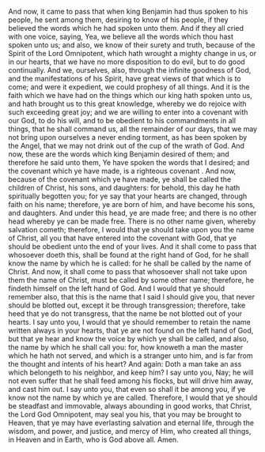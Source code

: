 And now, it came to pass that when king Benjamin had thus spoken to his people, he sent among them, desiring to know of his people, if they believed the words which he had spoken unto them. And if they all cried with one voice, saying, Yea, we believe all the words which thou hast spoken unto us; and also, we know of their surety and truth, because of the Spirit of the Lord Omnipotent, which hath wrought a mighty change in us, or in our hearts, that we have no more disposition to do evil, but to do good continually. And we, ourselves, also, through the infinite goodness of God, and the manifestations of his Spirit, have great views of that which is to come; and were it expedient, we could prophesy of all things. And it is the faith which we have had on the things which our king hath spoken unto us, and hath brought us to this great knowledge, whereby we do rejoice with such exceeding great joy; and we are willing to enter into a covenant with our God, to do his will, and to be obedient to his commandments in all things, that he shall command us, all the remainder of our days, that we may not bring upon ourselves a never ending torment, as has been spoken by the Angel, that we may not drink out of the cup of the wrath of God. And now, these are the words which king Benjamin desired of them; and therefore he said unto them, Ye have spoken the words that I desired; and the covenant which ye have made, is a righteous covenant . And now, because of the covenant which ye have made, ye shall be called the children of Christ, his sons, and daughters: for behold, this day he hath spiritually begotten you; for ye say that your hearts are changed, through faith on his name; therefore, ye are born of him, and have become his sons, and daughters. And under this head, ye are made free; and there is no other head whereby ye can be made free. There is no other name given, whereby salvation cometh; therefore, I would that ye should take upon you the name of Christ, all you that have entered into the covenant with God, that ye should be obedient unto the end of your lives. And it shall come to pass that whosoever doeth this, shall be found at the right hand of God, for he shall know the name by which he is called: for he shall be called by the name of Christ. And now, it shall come to pass that whosoever shall not take upon them the name of Christ, must be called by some  other name; therefore, he findeth himself on the left hand of God. And I would that ye should remember also, that this is the name that I said I should give you, that never should be blotted out, except it be through transgression; therefore, take heed that ye do not transgress, that the name be not blotted out of your hearts. I say unto you, I would that ye should remember to retain the name written always in your hearts, that ye are not found on the left hand of God, but that ye hear and know the voice by which ye shall be called, and also, the name by which he shall call you: for, how knoweth a man the master which he hath not served, and which is a stranger unto him, and is far from the thought and intents of his heart? And again: Doth a man take an ass which belongeth to his neighbor, and keep him? I say unto you, Nay; he will not even suffer that he shall feed among his flocks, but will drive him away, and cast him out. I say unto you, that even so shall it be among you, if ye know not the name by which ye are called. Therefore, I would that ye should be steadfast and immovable, always abounding in good works, that Christ, the Lord God Omnipotent, may seal you his, that you may be brought to Heaven, that ye may have everlasting salvation and eternal life, through the wisdom, and power, and justice, and mercy of Him, who created all things, in Heaven and in Earth, who is God above all. Amen.